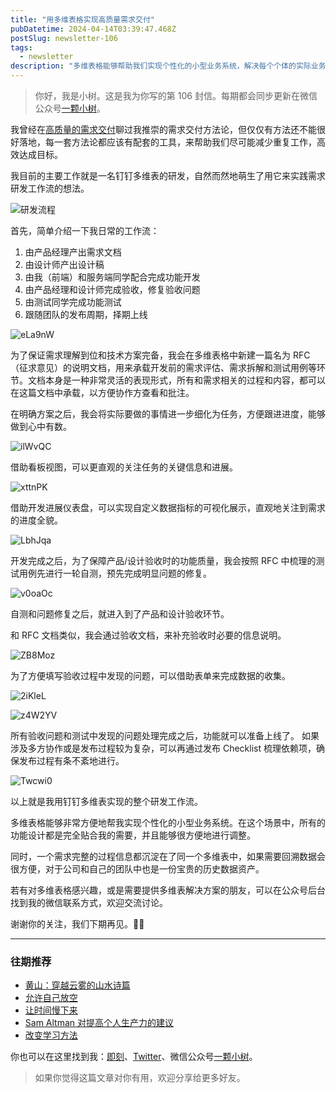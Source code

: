```yaml
---
title: "用多维表格实现高质量需求交付"
pubDatetime: 2024-04-14T03:39:47.468Z
postSlug: newsletter-106
tags:
  - newsletter
description: "多维表格能够帮助我们实现个性化的小型业务系统，解决每个个体的实际业务问题。"
---
```


> 你好，我是小树。这是我为你写的第 106 封信。每期都会同步更新在微信公众号[一颗小树](https://weixin.sogou.com/weixin?query=a_warm_tree)。

我曾经在[高质量的需求交付](https://mp.weixin.qq.com/s/ZK_8I9-Qx8Bm6D6lAoockQ)聊过我推崇的需求交付方法论，但仅仅有方法还不能很好落地，每一套方法论都应该有配套的工具，来帮助我们尽可能减少重复工作，高效达成目标。

我目前的主要工作就是一名钉钉多维表的研发，自然而然地萌生了用它来实践需求研发工作流的想法。

![研发流程](https://blog-1253298428.cos.ap-shanghai.myqcloud.com/uPic/研发流程.png)

首先，简单介绍一下我日常的工作流：

1. 由产品经理产出需求文档
2. 由设计师产出设计稿
3. 由我（前端）和服务端同学配合完成功能开发
4. 由产品经理和设计师完成验收，修复验收问题
5. 由测试同学完成功能测试
6. 跟随团队的发布周期，择期上线

![eLa9nW](https://blog-1253298428.cos.ap-shanghai.myqcloud.com/uPic/eLa9nW.png)

为了保证需求理解到位和技术方案完备，我会在多维表格中新建一篇名为 RFC（征求意见）的说明文档，用来承载开发前的需求评估、需求拆解和测试用例等环节。文档本身是一种非常灵活的表现形式，所有和需求相关的过程和内容，都可以在这篇文档中承载，以方便协作方查看和批注。

在明确方案之后，我会将实际要做的事情进一步细化为任务，方便跟进进度，能够做到心中有数。

![ilWvQC](https://blog-1253298428.cos.ap-shanghai.myqcloud.com/uPic/ilWvQC.png)

借助看板视图，可以更直观的关注任务的关键信息和进展。

![xttnPK](https://blog-1253298428.cos.ap-shanghai.myqcloud.com/uPic/xttnPK.png)

借助开发进展仪表盘，可以实现自定义数据指标的可视化展示，直观地关注到需求的进度全貌。

![LbhJqa](https://blog-1253298428.cos.ap-shanghai.myqcloud.com/uPic/LbhJqa.png)

开发完成之后，为了保障产品/设计验收时的功能质量，我会按照 RFC 中梳理的测试用例先进行一轮自测，预先完成明显问题的修复。

![v0oaOc](https://blog-1253298428.cos.ap-shanghai.myqcloud.com/uPic/v0oaOc.png)

自测和问题修复之后，就进入到了产品和设计验收环节。

和 RFC 文档类似，我会通过验收文档，来补充验收时必要的信息说明。

![ZB8Moz](https://blog-1253298428.cos.ap-shanghai.myqcloud.com/uPic/ZB8Moz.png)

为了方便填写验收过程中发现的问题，可以借助表单来完成数据的收集。

![2iKleL](https://blog-1253298428.cos.ap-shanghai.myqcloud.com/uPic/2iKleL.png)

![z4W2YV](https://blog-1253298428.cos.ap-shanghai.myqcloud.com/uPic/z4W2YV.png)

所有验收问题和测试中发现的问题处理完成之后，功能就可以准备上线了。
如果涉及多方协作或是发布过程较为复杂，可以再通过发布 Checklist 梳理依赖项，确保发布过程有条不紊地进行。

![Twcwi0](https://blog-1253298428.cos.ap-shanghai.myqcloud.com/uPic/Twcwi0.png)

以上就是我用钉钉多维表实现的整个研发工作流。

多维表格能够非常方便地帮我实现个性化的小型业务系统。在这个场景中，所有的功能设计都是完全贴合我的需要，并且能够很方便地进行调整。

同时，一个需求完整的过程信息都沉淀在了同一个多维表中，如果需要回溯数据会很方便，对于公司和自己的团队中也是一份宝贵的历史数据资产。

若有对多维表格感兴趣，或是需要提供多维表解决方案的朋友，可以在公众号后台找到我的微信联系方式，欢迎交流讨论。

谢谢你的关注，我们下期再见。👋🏻

---

### 往期推荐

- [黄山：穿越云雾的山水诗篇](https://mp.weixin.qq.com/s/Yaf3ZqUvbYUmFkcTRK43Hw)
- [允许自己放空](https://mp.weixin.qq.com/s/R3RVsoQb59Ssl9dAu8RaJw)
- [让时间慢下来](https://mp.weixin.qq.com/s/NCPsncu4VBDezQ6x2vWeVg)
- [Sam Altman 对提高个人生产力的建议](https://mp.weixin.qq.com/s/rNmCVV_XI0Ly8DziSK6lQw)
- [改变学习方法](https://mp.weixin.qq.com/s/p6nDVqzAItfYRoSOMnax1Q)

你也可以在这里找到我：[即刻](https://okjk.co/3Vsn5T)、[Twitter](https://twitter.com/yeshu_in_future)、微信公众号[一颗小树](https://weixin.sogou.com/weixin?query=a_warm_tree)。

> 如果你觉得这篇文章对你有用，欢迎分享给更多好友。
